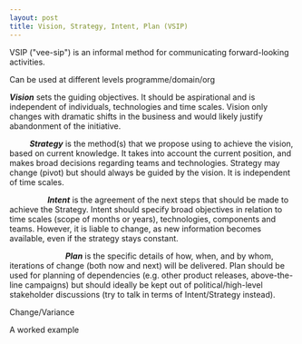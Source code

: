 ```yaml
---
layout: post
title: Vision, Strategy, Intent, Plan (VSIP)
---
```


VSIP ("vee-sip") is an informal method for communicating forward-looking activities.

Can be used at different levels programme/domain/org

_**Vision**_
sets the guiding objectives.
It should be aspirational and is independent of individuals, technologies and time scales.
Vision only changes with dramatic shifts in the business and would likely justify abandonment of the initiative.

&nbsp;&nbsp;&nbsp;&nbsp;&nbsp;&nbsp;&nbsp;&nbsp; _**Strategy**_
is the method(s) that we propose using to achieve the vision, based on current knowledge.
It takes into account the current position, and makes broad decisions regarding teams and technologies.
Strategy may change (pivot) but should always be guided by the vision. It is independent of time scales.

&nbsp;&nbsp;&nbsp;&nbsp;&nbsp;&nbsp;&nbsp;&nbsp;&nbsp;&nbsp;&nbsp;&nbsp;&nbsp;&nbsp;&nbsp;&nbsp; _**Intent**_
is the agreement of the next steps that should be made to achieve the Strategy.
Intent should specify broad objectives in relation to time scales (scope of months or years), technologies, components and teams.
However, it is liable to change, as new information becomes available, even if the strategy stays constant.

&nbsp;&nbsp;&nbsp;&nbsp;&nbsp;&nbsp;&nbsp;&nbsp;&nbsp;&nbsp;&nbsp;&nbsp;&nbsp;&nbsp;&nbsp;&nbsp;&nbsp;&nbsp;&nbsp;&nbsp;&nbsp;&nbsp;&nbsp;&nbsp; _**Plan**_
is the specific details of how, when, and by whom, iterations of change (both now and next) will be delivered.
Plan should be used for planning of dependencies (e.g. other product releases, above-the-line campaigns) but should ideally be kept out of political/high-level stakeholder discussions (try to talk in terms of Intent/Strategy instead).

Change/Variance




A worked example
